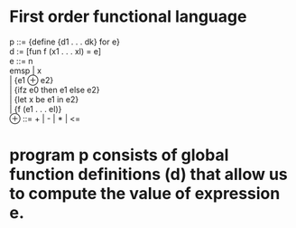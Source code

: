# First order functional language
p ::= {define {d1 . . . dk} for e} <br />
d := [fun f (x1 . . . xl) = e] <br />
e ::= n <br />
emsp | x <br />
   | {e1 ⊕ e2} <br />
   | {ifz e0 then e1 else e2} <br />
   | {let x be e1 in e2} <br />
   | {f (e1 . . . el)} <br />
⊕ ::= + | - | * | <= <br />
# program p consists of global function definitions (d) that allow us to compute the value of expression e.
